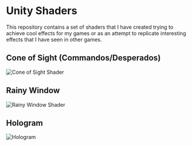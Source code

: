 # Unity Shaders

This repository contains a set of shaders that I have created trying to achieve cool effects for my games or as an attempt to replicate interesting effects that I have seen in other games.

## Cone of Sight (Commandos/Desperados)
![Cone of Sight Shader](https://raw.githubusercontent.com/joscanper/unity_shaders/master/Assets/Shaders/ConeOfSight/ConeOfSight.gif)

## Rainy Window
![Rainy Window Shader](https://raw.githubusercontent.com/joscanper/unity_shaders/master/Assets/Shaders/RainyGlass/RainyGlass.gif)

## Hologram
![Hologram](https://raw.githubusercontent.com/joscanper/unity_shaders/master/Assets/Shaders/RainyGlass/RainyGlass.gif)
